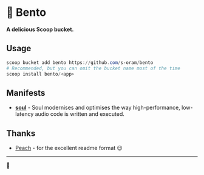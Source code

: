 # 🍱 Bento

**A delicious Scoop bucket.**

## Usage

```powershell
scoop bucket add bento https://github.com/s-oram/bento
# Recommended, but you can omit the bucket name most of the time
scoop install bento/<app>
```

## Manifests

- [**soul**](https://github.com/soul-lang/SOUL) - Soul modernises and optimises the way high-performance, low-latency audio code is written and executed.

## Thanks

- [Peach](https://github.com/ChungZH/peach) - for the excellent readme format 😉

---

🍱
